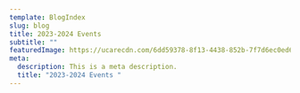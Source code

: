 ```yaml
---
template: BlogIndex
slug: blog
title: 2023-2024 Events
subtitle: ""
featuredImage: https://ucarecdn.com/6dd59378-8f13-4438-852b-7f7d6ec0ed6b/
meta:
  description: This is a meta description.
  title: "2023-2024 Events "
---
```

